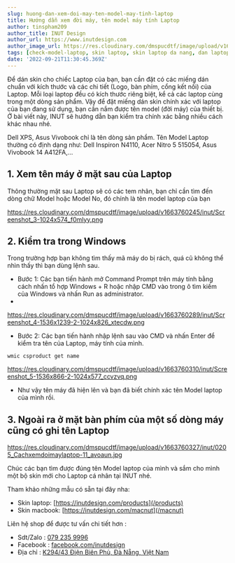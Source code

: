 ```yaml
---
slug: huong-dan-xem-doi-may-ten-model-may-tinh-laptop
title: Hướng dẫn xem đời máy, tên model máy tính Laptop
author: tinspham209
author_title: INUT Design
author_url: https://www.inutdesign.com
author_image_url: https://res.cloudinary.com/dmspucdtf/image/upload/v1663647671/inut/292635797_197003529328579_4330060878795101093_n_bjzhby.jpg
tags: [check-model-laptop, skin laptop, skin laptop da nang, dan laptop da nang, skin macbook da nang]
date: '2022-09-21T11:30:45.369Z'
---
```


Để dán skin cho chiếc Laptop của bạn, bạn cần đặt có các miếng dán chuẩn với kích thước và các chi tiết (Logo, bàn phím, cổng kết nối) của Laptop. Mỗi loại laptop đều có kích thước riêng biệt, kể cả các laptop cùng trong một dòng sản phẩm. Vậy để đặt miếng dán skin chính xác với laptop của bạn đang sử dụng, bạn cần nắm được tên model (đời máy) của thiết bị. Ở bài viết này, INUT sẽ hướng dẫn bạn kiểm tra chính xác bằng nhiều cách khác nhau nhé.

<!-- truncate-->

<!-- ## Table of contents -->

Dell XPS, Asus Vivobook chỉ là tên dòng sản phẩm. Tên Model Laptop thường có định dạng như: Dell Inspiron N4110, Acer Nitro 5 515054, Asus Vivobook 14 A412FA,…

## 1. Xem tên máy ở mặt sau của Laptop
Thông thường mặt sau Laptop sẽ có các tem nhãn, bạn chỉ cần tìm đến dòng chữ Model hoặc Model No, đó chính là tên model laptop của bạn

https://res.cloudinary.com/dmspucdtf/image/upload/v1663760245/inut/Screenshot_3-1024x574_f0mlyy.png

## 2. Kiểm tra trong Windows
Trong trường hợp bạn không tìm thấy mã máy do bị rách, quá cũ không thể nhìn thấy thì bạn dùng lệnh sau.

- Bước 1: Các bạn tiến hành mở Command Prompt trên máy tính bằng cách nhấn tổ hợp Windows + R hoặc nhập CMD vào trong ô tìm kiếm của Windows và nhấn Run as administrator.
- 
https://res.cloudinary.com/dmspucdtf/image/upload/v1663760289/inut/Screenshot_4-1536x1239-2-1024x826_xtecdw.png

- Bước 2: Các bạn tiến hành nhập lệnh sau vào CMD và nhấn Enter để kiểm tra tên của Laptop, máy tính của mình.
```js[class="line-numbers"]
wmic csproduct get name
```
https://res.cloudinary.com/dmspucdtf/image/upload/v1663760310/inut/Screenshot_5-1536x866-2-1024x577_ccvzvq.png

- Như vậy tên máy đã hiện lên và bạn đã biết chính xác tên Model laptop của mình rồi.

## 3. Ngoài ra ở mặt bàn phím của một số dòng máy cũng có ghi tên Laptop

https://res.cloudinary.com/dmspucdtf/image/upload/v1663760327/inut/0205_Cachxemdoimaylaptop-11_avoaun.jpg

Chúc các bạn tìm được đúng tên Model laptop của mình và sắm cho mình một bộ skin mới cho Laptop cá nhân tại INUT nhé.

Tham khảo những mẫu có sẵn tại đây nha:
- Skin laptop: [https://inutdesign.com/products](/products)
- Skin macbook: [https://inutdesign.com/macnut](/macnut)

Liên hệ shop để được tư vấn chi tiết hơn :
- Sdt/Zalo : [079 235 9996](tel:0792359996)
- Facebook : [facebook.com/inutdesign](https://www.facebook.com/inutdesign)
- Địa chỉ : [K294/43 Điện Biên Phủ, Đà Nẵng, Việt Nam](https://goo.gl/maps/c9K4XVcUwQ3aiqSu5)

